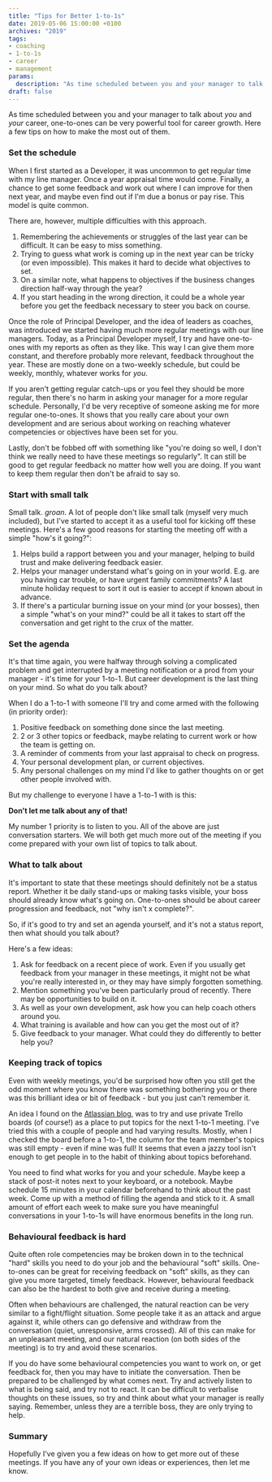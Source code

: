 ```yaml
---
title: "Tips for Better 1-to-1s"
date: 2019-05-06 15:00:00 +0100
archives: "2019"
tags:
- coaching
- 1-to-1s
- career
- management
params:
  description: "As time scheduled between you and your manager to talk about *you* and *your* career, one-to-ones can be very powerful tool for career growth. Here a few tips on how to make the most out of them."
draft: false
---
```

As time scheduled between you and your manager to talk about *you* and *your* career, one-to-ones can be very powerful tool for career growth. Here a few tips on how to make the most out of them.
<!--more-->
### Set the schedule

When I first started as a Developer, it was uncommon to get regular time with my line manager. Once a year appraisal time would come. Finally, a chance to get some feedback and work out where I can improve for then next year, and maybe even find out if I'm due a bonus or pay rise. This model is quite common.

There are, however, multiple difficulties with this approach.

1. Remembering the achievements or struggles of the last year can be difficult. It can be easy to miss something.
2. Trying to guess what work is coming up in the next year can be tricky (or even impossible). This makes it hard to decide what objectives to set.
3. On a similar note, what happens to objectives if the business changes direction half-way through the year?
4. If you start heading in the wrong direction, it could be a whole year before you get the feedback necessary to steer you back on course.

Once the role of Principal Developer, and the idea of leaders as coaches, was introduced we started having much more regular meetings with our line managers. Today, as a Principal Developer myself, I try and have one-to-ones with my reports as often as they like. This way I can give them more constant, and therefore probably more relevant, feedback throughout the year. These are mostly done on a two-weekly schedule, but could be weekly, monthly, whatever works for *you*.

If you aren't getting regular catch-ups or you feel they should be more regular, then there's no harm in asking your manager for a more regular schedule. Personally, I'd be very receptive of someone asking me for more regular one-to-ones. It shows that you really care about your own development and are serious about working on reaching whatever competencies or objectives have been set for you.

Lastly, don't be fobbed off with something like "you're doing so well, I don't think we really need to have these meetings so regularly". It can still be good to get regular feedback no matter how well you are doing. If you want to keep them regular then don't be afraid to say so.

### Start with small talk

Small talk. *groan*. A lot of people don't like small talk (myself very much included), but I've started to accept it as a useful tool for kicking off these meetings. Here's a few good reasons for starting the meeting off with a simple "how's it going?":

1. Helps build a rapport between you and your manager, helping to build trust and make delivering feedback easier.
2. Helps your manager understand what's going on in your world. E.g. are you having car trouble, or have urgent family commitments? A last minute holiday request to sort it out is easier to accept if known about in advance.
3. If there's a particular burning issue on your mind (or your bosses), then a simple "what's on your mind?" could be all it takes to start off the conversation and get right to the crux of the matter.

### Set the agenda

It's that time again, you were halfway through solving a complicated problem and get interrupted by a meeting notification or a prod from your manager - it's time for your 1-to-1. But career development is the last thing on your mind. So what do you talk about?

When I do a 1-to-1 with someone I'll try and come armed with the following (in priority order):

1. Positive feedback on something done since the last meeting.
2. 2 or 3 other topics or feedback, maybe relating to current work or how the team is getting on.
3. A reminder of comments from your last appraisal to check on progress.
4. Your personal development plan, or current objectives.
5. Any personal challenges on my mind I'd like to gather thoughts on or get other people involved with.

But my challenge to everyone I have a 1-to-1 with is this:

**Don't let me talk about any of that!**

My number 1 priority is to listen to you. All of the above are just conversation starters. We will both get much more out of the meeting if you come prepared with your own list of topics to talk about.

### What to talk about

It's important to state that these meetings should definitely not be a status report. Whether it be daily stand-ups or making tasks visible, your boss should already know what's going on. One-to-ones should be about career progression and feedback, not "why isn't x complete?".

So, if it's good to try and set an agenda yourself, and it's not a status report, then what should you talk about?

Here's a few ideas:

1. Ask for feedback on a recent piece of work. Even if you usually get feedback from your manager in these meetings, it might not be what you're really interested in, or they may have simply forgotten something.
2. Mention something you've been particularly proud of recently. There may be opportunities to build on it.
3. As well as your own development, ask how you can help coach others around you.
4. What training is available and how can you get the most out of it?
5. Give feedback to your manager. What could they do differently to better help you?

### Keeping track of topics

Even with weekly meetings, you'd be surprised how often you still get the odd moment where you know there was something bothering you or there was this brilliant idea or bit of feedback - but you just can't remember it.

An idea I found on the [Atlassian blog](https://www.atlassian.com/blog/inside-atlassian/1-on-1-meeting-tips), was to try and use private Trello boards (of course!) as a place to put topics for the next 1-to-1 meeting. I've tried this with a couple of people and had varying results. Mostly, when I checked the board before a 1-to-1, the column for the team member's topics was still empty - even if mine was full! It seems that even a jazzy tool isn't enough to get people in to the habit of thinking about topics beforehand.

You need to find what works for you and your schedule. Maybe keep a stack of post-it notes next to your keyboard, or a notebook. Maybe schedule 15 minutes in your calendar beforehand to think about the past week. Come up with a method of filling the agenda and stick to it. A small amount of effort each week to make sure you have meaningful conversations in your 1-to-1s will have enormous benefits in the long run.

### Behavioural feedback is hard

Quite often role competencies may be broken down in to the technical "hard" skills you need to do your job and the behavioural "soft" skills. One-to-ones can be great for receiving feedback on "soft" skills, as they can give you more targeted, timely feedback. However, behavioural feedback can also be the hardest to both give and receive during a meeting.

Often when behaviours are challenged, the natural reaction can be very similar to a fight/flight situation. Some people take it as an attack and argue against it, while others can go defensive and withdraw from the conversation (quiet, unresponsive, arms crossed). All of this can make for an unpleasant meeting, and our natural reaction (on both sides of the meeting) is to try and avoid these scenarios.

If you do have some behavioural competencies you want to work on, or get feedback for, then you may have to initiate the conversation. Then be prepared to be challenged by what comes next. Try and actively listen to what is being said, and try not to react. It can be difficult to verbalise thoughts on these issues, so try and think about what your manager is really saying. Remember, unless they are a terrible boss, they are only trying to help.

### Summary

Hopefully I've given you a few ideas on how to get more out of these meetings. If you have any of your own ideas or experiences, then let me know.
